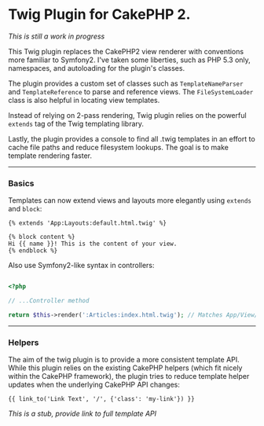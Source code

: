 # Twig Plugin for CakePHP 2.

*This is still a work in progress*

This Twig plugin replaces the CakePHP2 view renderer with conventions more familiar to Symfony2.
I've taken some liberties, such as PHP 5.3 only, namespaces, and autoloading for the plugin's classes.

The plugin provides a custom set of classes such as ```TemplateNameParser``` and ```TemplateReference``` to parse and reference views.
The ```FileSystemLoader``` class is also helpful in locating view templates.

Instead of relying on 2-pass rendering, Twig plugin relies on the powerful ```extends``` tag of
the Twig templating library.

Lastly, the plugin provides a console to find all .twig templates in an effort to cache file paths 
and reduce filesystem lookups. The goal is to make template rendering faster.

----------

### Basics
Templates can now extend views and layouts more elegantly using ```extends``` and ```block```:

```
{% extends 'App:Layouts:default.html.twig' %}

{% block content %}
Hi {{ name }}! This is the content of your view.
{% endblock %}
```

Also use Symfony2-like syntax in controllers:

```php

<?php

// ...Controller method

return $this->render(':Articles:index.html.twig'); // Matches App/View/Articles/index.html.twig
```
--------------------------------------------------

### Helpers

The aim of the twig plugin is to provide a more consistent template API. While this plugin relies
on the existing CakePHP helpers (which fit nicely within the CakePHP framework), the plugin
tries to reduce template helper updates when the underlying CakePHP API changes:

```
{{ link_to('Link Text', '/', {'class': 'my-link'}) }}
```

*This is a stub, provide link to full template API*